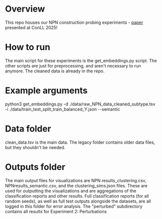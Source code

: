 # Overview
This repo houses our NPN construction probing experiments - [paper](https://aclanthology.org/2025.conll-1.24/) presented at ConLL 2025! 

# How to run
The main script for these experiments is the get_embeddings.py script. The other scripts are just for preprocessing, and aren't necessary to run anymore. The cleaned data is already in the repo.

# Example arguments
python3 get_embeddings.py -d ./data/raw_NPN_data_cleaned_subtype.tsv -i ./data/train_test_split_train_balanced_Y.json --semantic

# Data folder
clean_data.tsv is the main data. The legacy folder contains older data files, but they shouldn't be needed.

# Outputs folder
The main output files for visualizations are NPN results_clustering.csv, NPNresults_semantic.csv, and the clustering_sims.json files. These are used for outputting the visualizations and are aggregations of the classification reports and other results. Full classification reports (for all random seeds), as well as full test outputs alongside the datasets, are all logged in this folder for error analysis. The "perturbed" subdirectory contains all results for Experiment 2: Perturbations

